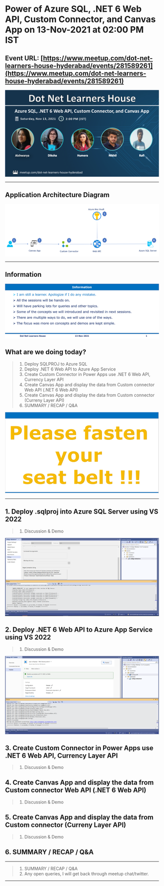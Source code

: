 # Power of Azure SQL, .NET 6 Web API, Custom Connector, and Canvas App on 13-Nov-2021 at 02:00 PM IST

## Event URL: [https://www.meetup.com/dot-net-learners-house-hyderabad/events/281589261](https://www.meetup.com/dot-net-learners-house-hyderabad/events/281589261)

![Viswanatha Swamy P K |150x150](./documentation/images/Speakers.PNG)

---

## Application Architecture Diagram

![Application Architecture |150x150](./documentation/images/ApplicationArchitecture.PNG)

---

## Information

![Information | 100x100](./documentation/images/Information.PNG)

## What are we doing today?

> 1. Deploy SQLPROJ to Azure SQL
> 1. Deploy .NET 6 Web API to Azure App Service
> 1. Create Custom Connector in Power Apps use .NET 6 Web API, Currency Layer API
> 1. Create Canvas App and display the data from Custom connector Web API (.NET 6 Web API)
> 1. Create Canvas App and display the data from Custom connector (Curreny Layer API)
> 1. SUMMARY / RECAP / Q&A


![Seat Belt | 100x100](./documentation/images/SeatBelt.PNG)

---


## 1. Deploy **.sqlproj** into Azure SQL Server using VS 2022
> 1. Discussion & Demo

![Deploy SQL Proj To Azure | 100x100](./documentation/images/DeploySQLProjToAzure.PNG)

## 2. Deploy .NET 6 Web API to Azure App Service using VS 2022
> 1. Discussion & Demo

![Deploy Web API To Azure | 100x100](./documentation/images/DeployWebAPIToAzure.PNG)

## 3. Create Custom Connector in Power Apps use .NET 6 Web API, Currency Layer API

> 1. Discussion & Demo

## 4. Create Canvas App and display the data from Custom connector Web API (.NET 6 Web API)

> 1. Discussion & Demo

## 5. Create Canvas App and display the data from Custom connector (Curreny Layer API)

> 1. Discussion & Demo

## 6. SUMMARY / RECAP / Q&A

---

> 1. SUMMARY / RECAP / Q&A
> 2. Any open queries, I will get back through meetup chat/twitter.

---